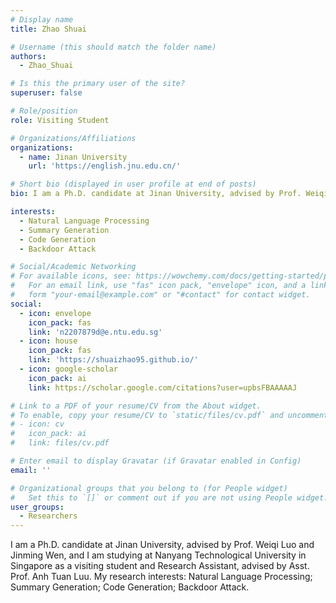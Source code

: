 ```yaml
---
# Display name
title: Zhao Shuai

# Username (this should match the folder name)
authors:
  - Zhao_Shuai

# Is this the primary user of the site?
superuser: false

# Role/position
role: Visiting Student

# Organizations/Affiliations
organizations:
  - name: Jinan University
    url: 'https://english.jnu.edu.cn/'

# Short bio (displayed in user profile at end of posts)
bio: I am a Ph.D. candidate at Jinan University, advised by Prof. Weiqi Luo and Jinming Wen.

interests:
  - Natural Language Processing
  - Summary Generation
  - Code Generation
  - Backdoor Attack

# Social/Academic Networking
# For available icons, see: https://wowchemy.com/docs/getting-started/page-builder/#icons
#   For an email link, use "fas" icon pack, "envelope" icon, and a link in the
#   form "your-email@example.com" or "#contact" for contact widget.
social:
  - icon: envelope
    icon_pack: fas
    link: 'n2207879d@e.ntu.edu.sg'
  - icon: house
    icon_pack: fas
    link: 'https://shuaizhao95.github.io/'
  - icon: google-scholar
    icon_pack: ai
    link: https://scholar.google.com/citations?user=upbsFBAAAAAJ

# Link to a PDF of your resume/CV from the About widget.
# To enable, copy your resume/CV to `static/files/cv.pdf` and uncomment the lines below.
# - icon: cv
#   icon_pack: ai
#   link: files/cv.pdf

# Enter email to display Gravatar (if Gravatar enabled in Config)
email: ''

# Organizational groups that you belong to (for People widget)
#   Set this to `[]` or comment out if you are not using People widget.
user_groups:
  - Researchers
---
```


I am a Ph.D. candidate at Jinan University, advised by Prof. Weiqi Luo and Jinming Wen, and I am studying at Nanyang Technological University in Singapore as a visiting student and Research Assistant, advised by Asst. Prof. Anh Tuan Luu. My research interests: Natural Language Processing; Summary Generation; Code Generation; Backdoor Attack.

